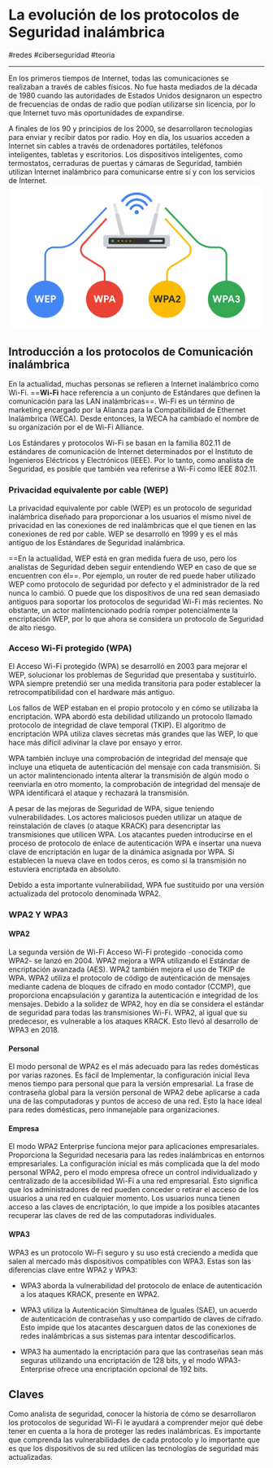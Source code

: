 # La evolución de los protocolos de Seguridad inalámbrica
#redes #ciberseguridad #teoria 

---
En los primeros tiempos de Internet, todas las comunicaciones se realizaban a través de cables físicos. No fue hasta mediados de la década de 1980 cuando las autoridades de Estados Unidos designaron un espectro de frecuencias de ondas de radio que podían utilizarse sin licencia, por lo que Internet tuvo más oportunidades de expandirse.

A finales de los 90 y principios de los 2000, se desarrollaron tecnologías para enviar y recibir datos por radio. Hoy en día, los usuarios acceden a Internet sin cables a través de ordenadores portátiles, teléfonos inteligentes, tabletas y escritorios. Los dispositivos inteligentes, como termostatos, cerraduras de puertas y cámaras de Seguridad, también utilizan Internet inalámbrico para comunicarse entre sí y con los servicios de Internet.
![Protocolos de Seguridad Inalámbrica](img/wpa.webp)
## Introducción a los protocolos de Comunicación inalámbrica

En la actualidad, muchas personas se refieren a Internet inalámbrico como Wi-Fi. ==**Wi-Fi** hace referencia a un conjunto de Estándares que definen la comunicación para las LAN inalámbricas==. Wi-Fi es un término de marketing encargado por la Alianza para la Compatibilidad de Ethernet Inalámbrica (WECA). Desde entonces, la WECA ha cambiado el nombre de su organización por el de Wi-Fi Alliance.

Los Estándares y protocolos Wi-Fi se basan en la familia 802.11 de estándares de comunicación de Internet determinados por el Instituto de Ingenieros Eléctricos y Electrónicos (IEEE). Por lo tanto, como analista de Seguridad, es posible que también vea referirse a Wi-Fi como IEEE 802.11.
### Privacidad equivalente por cable (WEP)

La privacidad equivalente por cable (WEP) es un protocolo de seguridad inalámbrica diseñado para proporcionar a los usuarios el mismo nivel de privacidad en las conexiones de red inalámbricas que el que tienen en las conexiones de red por cable. WEP se desarrolló en 1999 y es el más antiguo de los Estándares de Seguridad inalámbrica.

==En la actualidad, WEP está en gran medida fuera de uso, pero los analistas de Seguridad deben seguir entendiendo WEP en caso de que se encuentren con él==. Por ejemplo, un router de red puede haber utilizado WEP como protocolo de seguridad por defecto y el administrador de la red nunca lo cambió. O puede que los dispositivos de una red sean demasiado antiguos para soportar los protocolos de seguridad Wi-Fi más recientes. No obstante, un actor malintencionado podría romper potencialmente la encriptación WEP, por lo que ahora se considera un protocolo de Seguridad de alto riesgo.
### **Acceso Wi-Fi protegido (WPA)**

El Acceso Wi-Fi protegido (WPA) se desarrolló en 2003 para mejorar el WEP, solucionar los problemas de Seguridad que presentaba y sustituirlo. WPA siempre pretendió ser una medida transitoria para poder establecer la retrocompatibilidad con el hardware más antiguo.

Los fallos de WEP estaban en el propio protocolo y en cómo se utilizaba la encriptación. WPA abordó esta debilidad utilizando un protocolo llamado protocolo de integridad de clave temporal (TKIP). El algoritmo de encriptación WPA utiliza claves secretas más grandes que las WEP, lo que hace más difícil adivinar la clave por ensayo y error.

WPA también incluye una comprobación de integridad del mensaje que incluye una etiqueta de autenticación del mensaje con cada transmisión. Si un actor malintencionado intenta alterar la transmisión de algún modo o reenviarla en otro momento, la comprobación de integridad del mensaje de WPA identificará el ataque y rechazará la transmisión.

A pesar de las mejoras de Seguridad de WPA, sigue teniendo vulnerabilidades. Los actores maliciosos pueden utilizar un ataque de reinstalación de claves (o ataque KRACK) para desencriptar las transmisiones que utilicen WPA. Los atacantes pueden introducirse en el proceso de protocolo de enlace de autenticación WPA e insertar una nueva clave de encriptación en lugar de la dinámica asignada por WPA. Si establecen la nueva clave en todos ceros, es como si la transmisión no estuviera encriptada en absoluto.

Debido a esta importante vulnerabilidad, WPA fue sustituido por una versión actualizada del protocolo denominada WPA2.
### **WPA2 Y WPA3**

#### **WPA2**

La segunda versión de Wi-Fi Acceso Wi-Fi protegido -conocida como WPA2- se lanzó en 2004. WPA2 mejora a WPA utilizando el Estándar de encriptación avanzada (AES). WPA2 también mejora el uso de TKIP de WPA. WPA2 utiliza el protocolo de código de autenticación de mensajes mediante cadena de bloques de cifrado en modo contador (CCMP), que proporciona encapsulación y garantiza la autenticación e integridad de los mensajes. Debido a la solidez de WPA2, hoy en día se considera el estándar de seguridad para todas las transmisiones Wi-Fi. WPA2, al igual que su predecesor, es vulnerable a los ataques KRACK. Esto llevó al desarrollo de WPA3 en 2018.
#### **Personal**

El modo personal de WPA2 es el más adecuado para las redes domésticas por varias razones. Es fácil de Implementar, la configuración inicial lleva menos tiempo para personal que para la versión empresarial. La frase de contraseña global para la versión personal de WPA2 debe aplicarse a cada una de las computadoras y puntos de acceso de una red. Esto la hace ideal para redes domésticas, pero inmanejable para organizaciones.
#### **Empresa**

El modo WPA2 Enterprise funciona mejor para aplicaciones empresariales. Proporciona la Seguridad necesaria para las redes inalámbricas en entornos empresariales. La configuración inicial es más complicada que la del modo personal WPA2, pero el modo empresa ofrece un control individualizado y centralizado de la accesibilidad Wi-Fi a una red empresarial. Esto significa que los administradores de red pueden conceder o retirar el acceso de los usuarios a una red en cualquier momento. Los usuarios nunca tienen acceso a las claves de encriptación, lo que impide a los posibles atacantes recuperar las claves de red de las computadoras individuales.
#### **WPA3**

WPA3 es un protocolo Wi-Fi seguro y su uso está creciendo a medida que salen al mercado más dispositivos compatibles con WPA3. Estas son las diferencias clave entre WPA2 y WPA3:

- WPA3 aborda la vulnerabilidad del protocolo de enlace de autenticación a los ataques KRACK, presente en WPA2.

- WPA3 utiliza la Autenticación Simultánea de Iguales (SAE), un acuerdo de autenticación de contraseñas y uso compartido de claves de cifrado. Esto impide que los atacantes descarguen datos de las conexiones de redes inalámbricas a sus sistemas para intentar descodificarlos.

- WPA3 ha aumentado la encriptación para que las contraseñas sean más seguras utilizando una encriptación de 128 bits, y el modo WPA3-Enterprise ofrece una encriptación opcional de 192 bits.
## Claves

Como analista de seguridad, conocer la historia de cómo se desarrollaron los protocolos de seguridad Wi-Fi le ayudará a comprender mejor qué debe tener en cuenta a la hora de proteger las redes inalámbricas. Es importante que comprenda las vulnerabilidades de cada protocolo y lo importante que es que los dispositivos de su red utilicen las tecnologías de seguridad más actualizadas.
